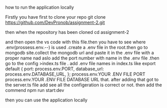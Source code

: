 how to run the application locally

Firstly you have first to clone your repo
git clone https://github.com/DevPronob/assignment-2.git

then when the repository has been cloned
cd assignment-2

and then open the vs code with this file.then you have to see where .env(prossess.env.--) is used .create a .env file in the root.then go to  mongodb site.collect the mongodb url and paste it in the .env file with a proper name 
nad aslo add the port number with name in the .env file .then go to the config >index.ts file . add .env file names in index.ts like 
export default {
  port: process.env.PORT,
  database_url: process.env.DATABASE_URL,
};
process.env.YOUR .ENV FILE PORT
process.env.YOUR .ENV FILE DATABASE URL
that. after adding that got to the server.ts file add see all the configeration is correct or not.
then add the commend 
npm run start:dev

then you can use the application locally

